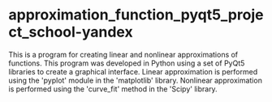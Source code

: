 # approximation_function_pyqt5_project_school-yandex

This is a program for creating linear and nonlinear approximations of functions.
This program was developed in Python using a set of PyQt5 libraries to create a graphical interface.
Linear approximation is performed using the 'pyplot' module in the 'matplotlib' library. 
Nonlinear approximation is performed using the 'curve_fit' method in the 'Scipy' library.
